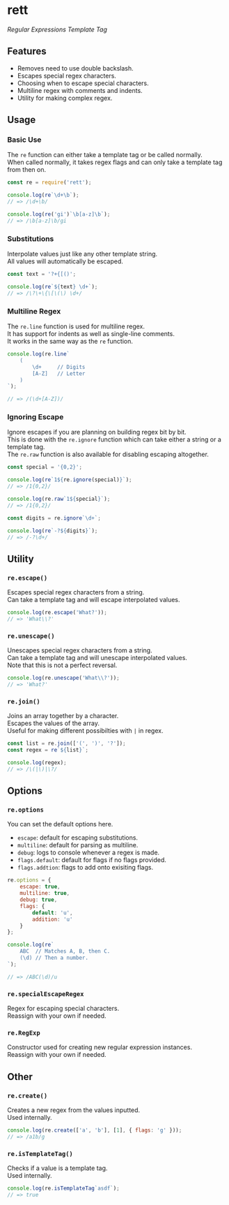 # rett

*Regular Expressions Template Tag*  

## Features

- Removes need to use double backslash.
- Escapes special regex characters.
- Choosing when to escape special characters.
- Multiline regex with comments and indents.
- Utility for making complex regex.  

## Usage

### Basic Use

The `re` function can either take a template tag or be called normally.  
When called normally, it takes regex flags and can only take a template tag from then on.  

```js
const re = require('rett');

console.log(re`\d+\b`);
// => /\d+\b/

console.log(re('gi')`\b[a-z]\b`);
// => /\b[a-z]\b/gi
```

### Substitutions

Interpolate values just like any other template string.  
All values will automatically be escaped.  

```js
const text = '?+{[()';

console.log(re`${text} \d+`);
// => /\?\+\{\[\(\) \d+/
```

### Multiline Regex

The `re.line` function is used for multiline regex.  
It has support for indents as well as single-line comments.  
It works in the same way as the `re` function.  

```js
console.log(re.line`
    (
        \d+     // Digits
        [A-Z]   // Letter
    )
`);

// => /(\d+[A-Z])/
```

### Ignoring Escape

Ignore escapes if you are planning on building regex bit by bit.  
This is done with the `re.ignore` function which can take either a string or a template tag.  
The `re.raw` function is also available for disabling escaping altogether.  

```js
const special = '{0,2}';

console.log(re`1${re.ignore(special)}`);
// => /1{0,2}/

console.log(re.raw`1${special}`);
// => /1{0,2}/

const digits = re.ignore`\d+`;

console.log(re`-?${digits}`);
// => /-?\d+/
```

## Utility

### `re.escape()`

Escapes special regex characters from a string.  
Can take a template tag and will escape interpolated values.  

```js
console.log(re.escape('What?'));
// => 'What\\?'
```

### `re.unescape()`

Unescapes special regex characters from a string.  
Can take a template tag and will unescape interpolated values.  
Note that this is not a perfect reversal.  

```js
console.log(re.unescape('What\\?'));
// => 'What?'
```

### `re.join()`

Joins an array together by a character.  
Escapes the values of the array.  
Useful for making different possibilties with `|` in regex.  

```js
const list = re.join(['(', ')', '?']);
const regex = re`${list}`;

console.log(regex);
// => /\(|\)|\?/
```

## Options

### `re.options`

You can set the default options here.  

- `escape`: default for escaping substitutions.
- `multiline`: default for parsing as multiline.
- `debug`: logs to console whenever a regex is made.
- `flags.default`: default for flags if no flags provided.
- `flags.addtion`: flags to add onto exisiting flags.

```js
re.options = {
    escape: true,
    multiline: true,
    debug: true,
    flags: {
        default: 'u',
        addition: 'u'
    }
};

console.log(re`
    ABC  // Matches A, B, then C.
    (\d) // Then a number.
`);

// => /ABC(\d)/u
```

### `re.specialEscapeRegex`

Regex for escaping special characters.  
Reassign with your own if needed.  

### `re.RegExp`

Constructor used for creating new regular expression instances.  
Reassign with your own if needed.  

## Other

### `re.create()`

Creates a new regex from the values inputted.  
Used internally.  

```js
console.log(re.create(['a', 'b'], [1], { flags: 'g' }));
// => /a1b/g
```

### `re.isTemplateTag()`

Checks if a value is a template tag.  
Used internally.  

```js
console.log(re.isTemplateTag`asdf`);
// => true
```
